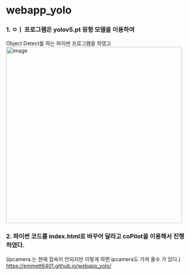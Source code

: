 # webapp_yolo
### 1. ㅇㅣ 프로그램은 yolov5.pt 원형 모델을 이용하여 
Object Detect를 하는 파이썬 프로그램을 하였고   
<img width="481" alt="image" src="https://github.com/user-attachments/assets/dd587ea9-0bf2-4f23-ae52-98007ee7ea13" />   



### 2. 파이썬 코드를 index.html로 바꾸어 달라고 coPilot을 이용해서 진행 하였다.    
(ipcamera.는 현재 접속이 안되지만 이렇게 하면 ipcamera도 가져 올수 가 있다.)   
https://emmett6401.github.io/webapp_yolo/   






